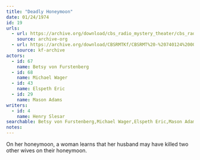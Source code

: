 ```yaml
---
title: "Deadly Honeymoon"
date: 01/24/1974
id: 19
urls: 
  - url: https://archive.org/download/cbs_radio_mystery_theater/cbs_radio_mystery_theater-0001-0050.zip/cbs_radio_mystery_theater-0001-0050%2Fcbsrmt_0019_deadly_honeymoon.mp3
    source: archive-org
  - url: https://archive.org/download/CBSRMTKf/CBSRMT%20-%20740124%200019%20Deadly%20Honeymoon_kf.mp3
    source: kf-archive
actors:  
  - id: 67
    name: Betsy von Furstenberg  
  - id: 68
    name: Michael Wager  
  - id: 43
    name: Elspeth Eric  
  - id: 29
    name: Mason Adams
writers:  
  - id: 4
    name: Henry Slesar
searchable: Betsy von Furstenberg,Michael Wager,Elspeth Eric,Mason Adams Henry Slesar
notes:  
---
```

On her honeymoon, a woman learns that her husband may have killed two other wives on their honeymoon.